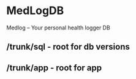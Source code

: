 # MedLogDB
Medlog – Your personal health logger DB

## /trunk/sql - root for db versions
## /trunk/app - root for app
